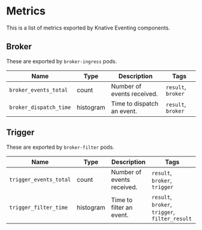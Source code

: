 # Metrics

This is a list of metrics exported by Knative Eventing components.

## Broker

These are exported by `broker-ingress` pods.

| Name                    | Type      | Description                  | Tags               |
| ----------------------- | --------- | ---------------------------- | ------------------ |
| `broker_events_total`   | count     | Number of events received.   | `result`, `broker` |
| `broker_dispatch_time`  | histogram | Time to dispatch an event.   | `result`, `broker` |

## Trigger

These are exported by `broker-filter` pods.

| Name                   | Type      | Description                  | Tags                                           |
| ---------------------- | --------- | ---------------------------- | -----------------------------------------------|
| `trigger_events_total` | count     | Number of events received.   | `result`, `broker`, `trigger`                  |
| `trigger_filter_time`  | histogram | Time to filter an event.     | `result`, `broker`, `trigger`, `filter_result` |
